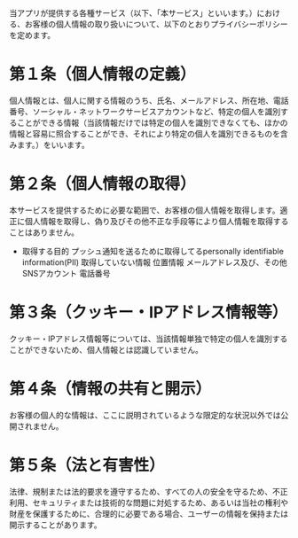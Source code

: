 <p>当アプリが提供する各種サービス（以下、「本サービス」といいます。）における、お客様の個人情報の取り扱いについて、以下のとおりプライバシーポリシーを定めます。</p>

<h1>第１条（個人情報の定義）</h1>

<p>個人情報とは、個人に関する情報のうち、氏名、メールアドレス、所在地、電話番号、ソーシャル・ネットワークサービスアカウントなど、特定の個人を識別することができる情報（当該情報だけでは特定の個人を識別できなくても、ほかの情報と容易に照合することができ、それにより特定の個人を識別できるものを含みます。）をいいます。</p>

<h1>第２条（個人情報の取得）</h1>

<p>本サービスを提供するために必要な範囲で、お客様の個人情報を取得します。適正に個人情報を取得し、偽り及びその他不正な手段等により個人情報を取得することはありません。</p>
<ul>
<li>
取得する目的
プッシュ通知を送るために取得してるpersonally identifiable information(PII)
取得していない情報
位置情報
メールアドレス及び、その他SNSアカウント
電話番号
</li>
</ul>
<h1>第３条（クッキー・IPアドレス情報等）</h1>

<p>クッキー・IPアドレス情報等については、当該情報単独で特定の個人を識別することができないため、個人情報とは認識していません。</p>

<h1>第４条（情報の共有と開示）</h1>

<p>お客様の個人的な情報は、ここに説明されているような限定的な状況以外では公開されません。</p>

<h1>第５条（法と有害性）</h1>

<p>法律、規制または法的要求を遵守するため、すべての人の安全を守るため、不正利用、セキュリティまたは技術的な問題に対処するため、あるいは当社の権利や財産を保護するために、合理的に必要である場合、ユーザーの情報を保持または開示することがあります。</p>
